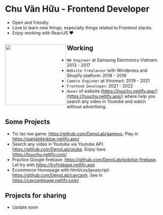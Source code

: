 # Chu Văn Hữu - Frontend Developer

- Open and friendly.
- Love to learn new things, especially things related to Frontend stacks.
- Enjoy working with ReactJS ❤

## Working <a href="https://github.com/paulnguyen-mn"><img align="left" width="auto" height="200" src="https://res.cloudinary.com/kimwy/image/upload/v1598840300/easyfrontend/programming_hgngx9.png"></a>

- `HW Engineer` at Samsung Electronics Vietnam: 2013 - 2017
- `Website Freelancer` with Wordpress and Shopify platform: 2018 - 2019
- `Camera Engineer` at Vinsmart: 2019 - 2021
- `Frontend Developer`: 2021 - 2022
- `Owner` of website [https://huuchu.netlify.app/](https://huuchu.netlify.app/) where help you search any video in Youtube and watch without advertising.

## Some Projects

- Tic tac toe game: https://github.com/DenoLab/gamexo. Play in https://gametiktoktoe.netlify.app/
- Search any video in Youtube via Youtube API: https://github.com/DenoLab/utube. Enjoy here https://huuchu.netlify.com/
- Practice Google firebase: https://github.com/DenoLab/todolist-firebase. Let try with https://tryfirebase.netlify.app
- Ecommerce Homepage with html/css/javascript: https://github.com/DenoLab/caycanh. See in https://caycanhpage.netlify.com/

## Projects for sharing

- Update soon
